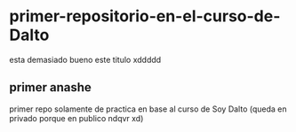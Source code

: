 # primer-repositorio-en-el-curso-de-Dalto
esta demasiado bueno este titulo xddddd
## primer anashe
primer repo solamente de practica en base al curso de Soy Dalto (queda en privado porque en publico ndqvr xd)
